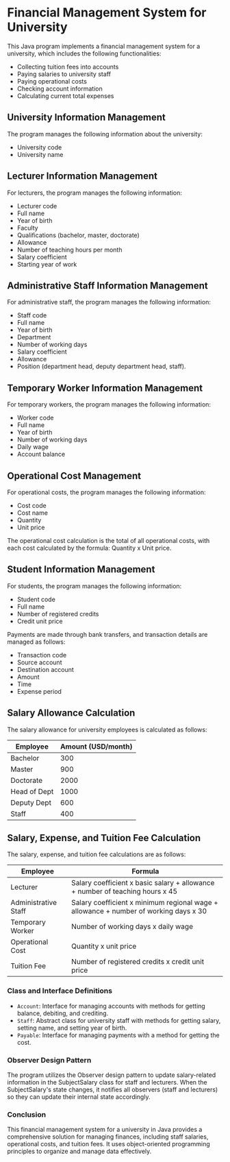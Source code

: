 # Financial Management System for University

This Java program implements a financial management system for a university, which includes the following functionalities:

- Collecting tuition fees into accounts
- Paying salaries to university staff
- Paying operational costs
- Checking account information
- Calculating current total expenses

## University Information Management

The program manages the following information about the university:
- University code
- University name

## Lecturer Information Management

For lecturers, the program manages the following information:
- Lecturer code
- Full name
- Year of birth
- Faculty
- Qualifications (bachelor, master, doctorate)
- Allowance
- Number of teaching hours per month
- Salary coefficient
- Starting year of work

## Administrative Staff Information Management

For administrative staff, the program manages the following information:
- Staff code
- Full name
- Year of birth
- Department
- Number of working days
- Salary coefficient
- Allowance
- Position (department head, deputy department head, staff).

## Temporary Worker Information Management

For temporary workers, the program manages the following information:
- Worker code
- Full name
- Year of birth
- Number of working days
- Daily wage
- Account balance

## Operational Cost Management

For operational costs, the program manages the following information:
- Cost code
- Cost name
- Quantity
- Unit price

The operational cost calculation is the total of all operational costs, with each cost calculated by the formula: Quantity x Unit price.

## Student Information Management

For students, the program manages the following information:
- Student code
- Full name
- Number of registered credits
- Credit unit price

Payments are made through bank transfers, and transaction details are managed as follows:
- Transaction code
- Source account
- Destination account
- Amount
- Time
- Expense period

## Salary Allowance Calculation

The salary allowance for university employees is calculated as follows:

| Employee     | Amount (USD/month) |
|--------------|---------------------|
| Bachelor     | 300                 |
| Master       | 900                 |
| Doctorate    | 2000                |
| Head of Dept | 1000                |
| Deputy Dept  | 600                 |
| Staff        | 400                 |

## Salary, Expense, and Tuition Fee Calculation

The salary, expense, and tuition fee calculations are as follows:

| Employee     | Formula                         |
|--------------|---------------------------------|
| Lecturer     | Salary coefficient x basic salary + allowance + number of teaching hours x 45 |
| Administrative Staff | Salary coefficient x minimum regional wage + allowance + number of working days x 30 |
| Temporary Worker | Number of working days x daily wage |
| Operational Cost | Quantity x unit price |
| Tuition Fee | Number of registered credits x credit unit price |

### Class and Interface Definitions

- `Account`: Interface for managing accounts with methods for getting balance, debiting, and crediting.
- `Staff`: Abstract class for university staff with methods for getting salary, setting name, and setting year of birth.
- `Payable`: Interface for managing payments with a method for getting the cost.
### Observer Design Pattern
The program utilizes the Observer design pattern to update salary-related information in the SubjectSalary class for staff and lecturers. When the SubjectSalary's state changes, it notifies all observers (staff and lecturers) so they can update their internal state accordingly.


### Conclusion

This financial management system for a university in Java provides a comprehensive solution for managing finances, including staff salaries, operational costs, and tuition fees. It uses object-oriented programming principles to organize and manage data effectively.
